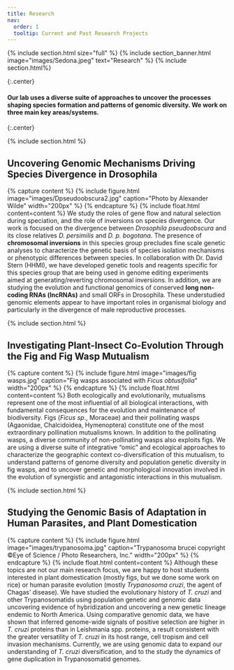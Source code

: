 ```yaml
---
title: Research
nav:
  order: 1
  tooltip: Current and Past Research Projects
---
```


{% include section.html size="full" %}
{% include section_banner.html image="images/Sedona.jpeg" text="Research" %}
{% include section.html%}

{:.center}
#### Our lab uses a diverse suite of approaches to uncover the processes shaping species formation and patterns of genomic diversity. We work on three main key areas/systems.
{:.center}

{% include section.html %}
## Uncovering Genomic Mechanisms Driving Species Divergence in Drosophila

{% capture content %} {% include figure.html image="images/Dpseudoobscura2.jpg" caption="Photo by Alexander Wilde" width="200px" %} {% endcapture %} {% include float.html content=content %} We study the roles of gene flow and natural selection during speciation, and the role of inversions on species divergence. Our work is focused on the divergence between _Drosophila pseudoobscura_ and its close relatives _D. persimilis_ and _D. p. bogotana_. The presence of **chromosomal inversions** in this species group precludes fine scale genetic analyses to characterize the genetic basis of species isolation mechanisms or phenotypic differences between species. In collaboration with Dr. David Stern (HHMI), we have developed genetic tools and reagents specific for this species group that are being used in genome editing experiments aimed at generating/reverting chromosomal inversions. In addition, we are studying the evolution and functional genomics of conserved **long non-coding RNAs (lncRNAs)** and small ORFs in Drosophila. These understudied genomic elements appear to have important roles in organismal biology and particularly in the divergence of male reproductive processes. 

{% include section.html %}
## Investigating Plant-Insect Co-Evolution Through the Fig and Fig Wasp Mutualism
{% capture content %} {% include figure.html image="images/fig wasps.jpg" caption="Fig wasps associated with _Ficus obtusifolia_" width="200px" %} {% endcapture %} {% include float.html content=content %} Both ecologically and evolutionarily, mutualisms represent one of the most influential of all biological interactions, with fundamental consequences for the evolution and maintenance of biodiversity. Figs (_Ficus sp._, Moraceae) and their pollinating wasps (Agaonidae, Chalcidoidea, Hymenoptera) constitute one of the most extraordinary pollination mutualisms known. In addition to the pollinating wasps, a diverse community of non-pollinating wasps also exploits figs. We are using a diverse suite of integrative “omic” and ecological approaches to characterize the geographic context co-diversification of this mutualism, to understand patterns of genome diversity and population genetic diversity in fig wasps, and to uncover genetic and morphological innovation involved in the evolution of synergistic and antagonistic interactions in this mutualism. 

{% include section.html %}
## Studying the Genomic Basis of Adaptation in Human Parasites, and Plant Domestication
{% capture content %} {% include figure.html image="images/trypanosoma.jpg" caption="Trypanosoma brucei copyright ©Eye of Science / Photo Researchers, Inc." width="200px" %} {% endcapture %} {% include float.html content=content %} Although these topics are not our main research focus, we are happy to host students interested in plant domestication (mostly figs, but we done some work on rice) or human parasite evolution (mostly _Trypanosoma cruzi_, the agent of Chagas’ disease). We have studied the evolutionary history of _T. cruzi_ and other Trypanosomatids using population genetic and genomic data uncovering evidence of hybridization and uncovering a new genetic lineage endemic to North America. Using comparative genomic data, we have shown that inferred genome-wide signals of positive selection are higher in _T. cruzi_ proteins than in Leishmania spp. proteins, a result consistent with the greater versatility of _T. cruzi_ in its host range, cell tropism and cell invasion mechanisms. Currently, we are using genomic data to expand our understanding of _T. cruzi_ diversification, and to the study the dynamics of gene duplication in Trypanosomatid genomes.
